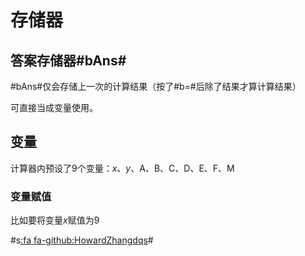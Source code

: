 # 存储器

## 答案存储器#bAns#

#bAns#仅会存储上一次的计算结果（按了#b=#后除了结果才算计算结果）

可直接当成变量使用。

## 变量

计算器内预设了9个变量：$x$、$y$、$\mathrm{A}$、$\mathrm{B}$、$\mathrm{C}$、$\mathrm{D}$、$\mathrm{E}$、$\mathrm{F}$、$\mathrm{M}$

### 变量赋值

比如要将变量$x$赋值为$9$


#s[:fa fa-github:HowardZhangdqs](https://github.com/Howardzhangdqs)#
